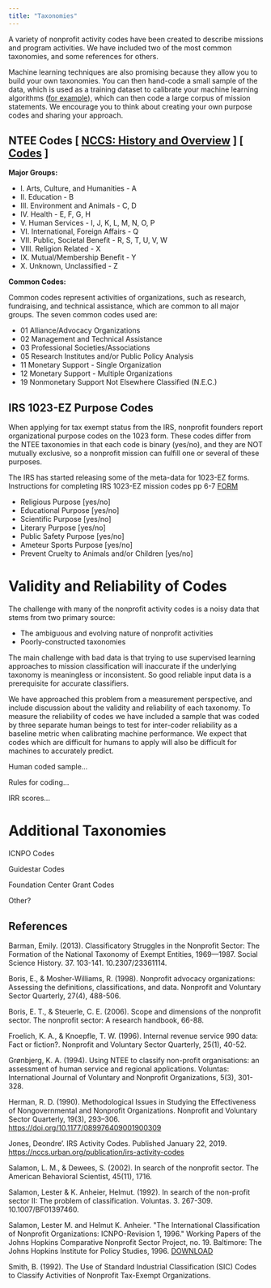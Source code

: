 ```yaml
---
title: "Taxonomies"
---
```


A variety of nonprofit activity codes have been created to describe missions and program activities. We have included two of the most common taxonomies, and some references for others. 

Machine learning techniques are also promising because they allow you to build your own taxonomies. You can then hand-code a small sample of the data, which is used as a training dataset to calibrate your machine learning algorithms ([for example](https://towardsdatascience.com/train-image-recognition-ai-with-5-lines-of-code-8ed0bdd8d9ba)), which can then code a large corpus of mission statements. We encourage you to think about creating your own purpose codes and sharing your approach. 


## NTEE Codes [ [NCCS: History and Overview](https://nccs.urban.org/project/irs-activity-codes) ]  [ [Codes](https://nccs.urban.org/publication/irs-activity-codes) ]

**Major Groups:**

* I. Arts, Culture, and Humanities - A
* II. Education - B
* III. Environment and Animals - C, D
* IV. Health - E, F, G, H
* V. Human Services - I, J, K, L, M, N, O, P
* VI. International, Foreign Affairs - Q
* VII. Public, Societal Benefit - R, S, T, U, V, W
* VIII. Religion Related - X
* IX. Mutual/Membership Benefit - Y
* X. Unknown, Unclassified - Z

**Common Codes:** 

Common codes represent activities of organizations, such as research, fundraising, and technical assistance, which are common to all major groups. The seven common codes used are:

* 01 Alliance/Advocacy Organizations  
* 02 Management and Technical Assistance  
* 03 Professional Societies/Associations  
* 05 Research Institutes and/or Public Policy Analysis 
* 11 Monetary Support - Single Organization  
* 12 Monetary Support - Multiple Organizations  
* 19 Nonmonetary Support Not Elsewhere Classified (N.E.C.)  

## IRS 1023-EZ Purpose Codes

When applying for tax exempt status from the IRS, nonprofit founders report organizational purpose codes on the 1023 form. These codes differ from the NTEE taxonomies in that each code is binary (yes/no), and they are NOT mutually exclusive, so a nonprofit mission can fulfill one or several of these purposes. 

The IRS has started releasing some of the meta-data for 1023-EZ forms. Instructions for completing IRS 1023-EZ mission codes pp 6-7 [FORM](https://www.irs.gov/pub/irs-pdf/i1023ez.pdf)

* Religious Purpose [yes/no]
* Educational Purpose [yes/no]
* Scientific Purpose [yes/no]
* Literary Purpose [yes/no]
* Public Safety Purpose [yes/no]
* Ameteur Sports Purpose [yes/no]
* Prevent Cruelty to Animals and/or Children [yes/no]



# Validity and Reliability of Codes

The challenge with many of the nonprofit activity codes is a noisy data that stems from two primary source:

* The ambiguous and evolving nature of nonprofit activities
* Poorly-constructed taxonomies

The main challenge with bad data is that trying to use supervised learning approaches to mission classification will inaccurate if the underlying taxonomy is meaningless or inconsistent. So good reliable input data is a prerequisite for accurate classifiers. 

We have approached this problem from a measurement perspective, and include discussion about the validity and reliability of each taxonomy. To measure the reliability of codes we have included a sample that was coded by three separate human beings to test for inter-coder reliability as a baseline metric when calibrating machine performance. We expect that codes which are difficult for humans to apply will also be difficult for machines to accurately predict. 

Human coded sample...

Rules for coding...

IRR scores...




# Additional Taxonomies

ICNPO Codes

Guidestar Codes

Foundation Center Grant Codes

Other?



## References

Barman, Emily. (2013). Classificatory Struggles in the Nonprofit Sector: The Formation of the National Taxonomy of Exempt Entities, 1969—1987. Social Science History. 37. 103-141. 10.2307/23361114.

Boris, E., & Mosher-Williams, R. (1998). Nonprofit advocacy organizations: Assessing the definitions, classifications, and data. Nonprofit and Voluntary Sector Quarterly, 27(4), 488-506. 

Boris, E. T., & Steuerle, C. E. (2006). Scope and dimensions of the nonprofit sector. The nonprofit sector: A research handbook, 66-88. 

Froelich, K. A., & Knoepfle, T. W. (1996). Internal revenue service 990 data: Fact or fiction?. Nonprofit and Voluntary Sector Quarterly, 25(1), 40-52. 

Grønbjerg, K. A. (1994). Using NTEE to classify non-profit organisations: an assessment of human service and regional applications. Voluntas: International Journal of Voluntary and Nonprofit Organizations, 5(3), 301-328.

Herman, R. D. (1990). Methodological Issues in Studying the Effectiveness of Nongovernmental and Nonprofit Organizations. Nonprofit and Voluntary Sector Quarterly, 19(3), 293–306. https://doi.org/10.1177/089976409001900309

Jones, Deondre’. IRS Activity Codes. Published January 22, 2019. https://nccs.urban.org/publication/irs-activity-codes

Salamon, L. M., & Dewees, S. (2002). In search of the nonprofit sector. The American Behavioral Scientist, 45(11), 1716. 

Salamon, Lester & K. Anheier, Helmut. (1992). In search of the non-profit sector II: The problem of classification. Voluntas. 3. 267-309. 10.1007/BF01397460.

Salamon, Lester M. and Helmut K. Anheier. "The International Classification of Nonprofit Organizations: ICNPO-Revision 1, 1996." Working Papers of the Johns Hopkins Comparative Nonprofit Sector Project, no. 19. Baltimore: The Johns Hopkins Institute for Policy Studies, 1996. [DOWNLOAD](http://asauk.org.uk/wp-content/uploads/2018/02/CNP_WP19_1996.pdf)

Smith, B. (1992). The Use of Standard Industrial Classification (SIC) Codes to Classify Activities of Nonprofit Tax-Exempt Organizations.

